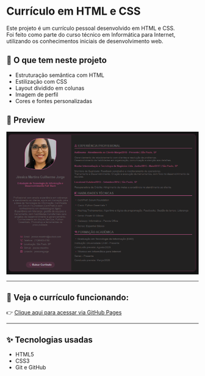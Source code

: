 # Currículo em HTML e CSS

Este projeto é um currículo pessoal desenvolvido em HTML e CSS.  
Foi feito como parte do curso técnico em Informática para Internet, utilizando os conhecimentos iniciais de desenvolvimento web.

## 💼 O que tem neste projeto

- Estruturação semântica com HTML
- Estilização com CSS
- Layout dividido em colunas
- Imagem de perfil
- Cores e fontes personalizadas

## 📸 Preview

![Preview do Currículo](preview.png)


---

## 🚀 Veja o currículo funcionando:

👉 [Clique aqui para acessar via GitHub Pages](https://jessica-maartins.github.io/curriculo-html-css/)

---

## ✨ Tecnologias usadas

- HTML5  
- CSS3  
- Git e GitHub

